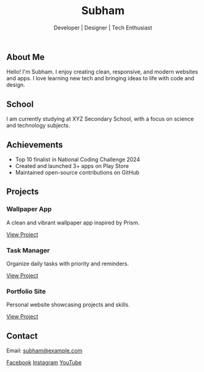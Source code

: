 
<!DOCTYPE html>
<html lang="en">
<head>
  <meta charset="UTF-8" />
  <meta name="viewport" content="width=device-width, initial-scale=1.0" />
 
</head>
<body>

<header>
  <h1>Subham</h1>
  <p>Developer | Designer | Tech Enthusiast</p>
</header>

<section>
  <h2>About Me</h2>
  <p>Hello! I'm Subham. I enjoy creating clean, responsive, and modern websites and apps. I love learning new tech and bringing ideas to life with code and design.</p>
</section>

<section>
  <h2>School</h2>
  <p>I am currently studying at XYZ Secondary School, with a focus on science and technology subjects.</p>
</section>

<section>
  <h2>Achievements</h2>
  <ul>
    <li>Top 10 finalist in National Coding Challenge 2024</li>
    <li>Created and launched 3+ apps on Play Store</li>
    <li>Maintained open-source contributions on GitHub</li>
  </ul>
</section>

<section>
  <h2>Projects</h2>
  <div class="projects">
    <div class="project-card">
      <h3>Wallpaper App</h3>
      <p>A clean and vibrant wallpaper app inspired by Prism.</p>
      <a href="#">View Project</a>
    </div>
    <div class="project-card">
      <h3>Task Manager</h3>
      <p>Organize daily tasks with priority and reminders.</p>
      <a href="#">View Project</a>
    </div>
    <div class="project-card">
      <h3>Portfolio Site</h3>
      <p>Personal website showcasing projects and skills.</p>
      <a href="#">View Project</a>
    </div>
  </div>
</section>

<section>
  <h2>Contact</h2>
  <p>Email: <a href="mailto:subham@example.com">subham@example.com</a></p>
  <div class="social-links">
    <a href="https://facebook.com/" target="_blank">Facebook</a>
    <a href="https://instagram.com/" target="_blank">Instagram</a>
    <a href="https://youtube.com/" target="_blank">YouTube</a>
  </div>
</section>

</body>
</html>

